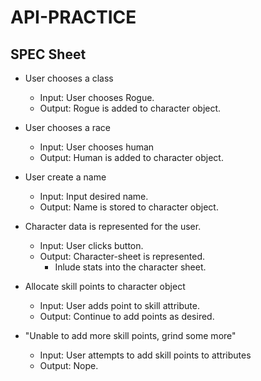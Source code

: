 # API-PRACTICE


## SPEC Sheet

* User chooses a class
  * Input: User chooses Rogue.
  * Output: Rogue is added to character object.

* User chooses a race
  * Input: User chooses human
  * Output: Human is added to character object.

* User create a name
  * Input: Input desired name.
  * Output: Name is stored to character object.

* Character data is represented for the user.
  * Input: User clicks button.
  * Output: Character-sheet is represented.
    * Inlude stats into the character sheet.

* Allocate skill points to character object
  * Input: User adds point to skill attribute.
  * Output: Continue to add points as desired.

* "Unable to add more skill points, grind some more"
  * Input: User attempts to add skill points to attributes
  * Output: Nope.
